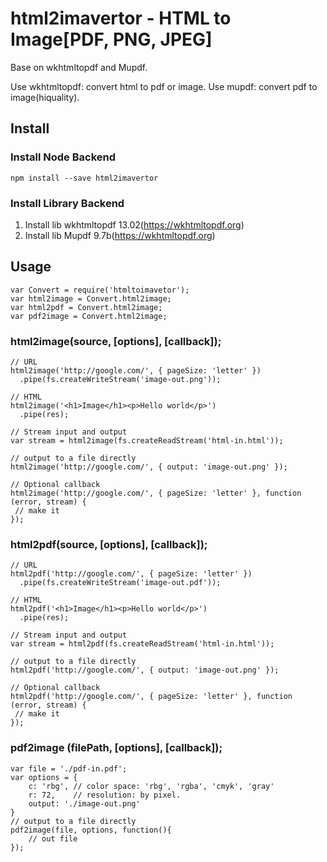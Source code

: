 # html2imavertor -  HTML to Image[PDF, PNG, JPEG]

Base on wkhtmltopdf and Mupdf.

Use wkhtmltopdf: convert html to pdf or image.
Use mupdf: convert pdf to image(hiquality).

## Install

### Install Node Backend
    npm install --save html2imavertor

### Install Library Backend
1. Install lib wkhtmltopdf 13.02(https://wkhtmltopdf.org) 
2. Install lib Mupdf 9.7b(https://wkhtmltopdf.org)

## Usage
```
var Convert = require('htmltoimavetor');
var html2image = Convert.html2image; 
var html2pdf = Convert.html2image; 
var pdf2image = Convert.html2image;
```

### html2image(source, [options], [callback]);
```
// URL
html2image('http://google.com/', { pageSize: 'letter' })
  .pipe(fs.createWriteStream('image-out.png'));
  
// HTML
html2image('<h1>Image</h1><p>Hello world</p>')
  .pipe(res);

// Stream input and output
var stream = html2image(fs.createReadStream('html-in.html'));

// output to a file directly
html2image('http://google.com/', { output: 'image-out.png' });

// Optional callback
html2image('http://google.com/', { pageSize: 'letter' }, function (error, stream) {
 // make it
});
```

### html2pdf(source, [options], [callback]);
```
// URL
html2pdf('http://google.com/', { pageSize: 'letter' })
  .pipe(fs.createWriteStream('image-out.pdf'));
  
// HTML
html2pdf('<h1>Image</h1><p>Hello world</p>')
  .pipe(res);

// Stream input and output
var stream = html2pdf(fs.createReadStream('html-in.html'));

// output to a file directly
html2pdf('http://google.com/', { output: 'image-out.png' });

// Optional callback
html2pdf('http://google.com/', { pageSize: 'letter' }, function (error, stream) {
 // make it
});
```
### pdf2image (filePath, [options], [callback]);
```
var file = './pdf-in.pdf';
var options = {
    c: 'rbg', // color space: 'rbg', 'rgba', 'cmyk', 'gray'
    r: 72,    // resolution: by pixel.
    output: './image-out.png'
}
// output to a file directly
pdf2image(file, options, function(){
    // out file 
});
```

